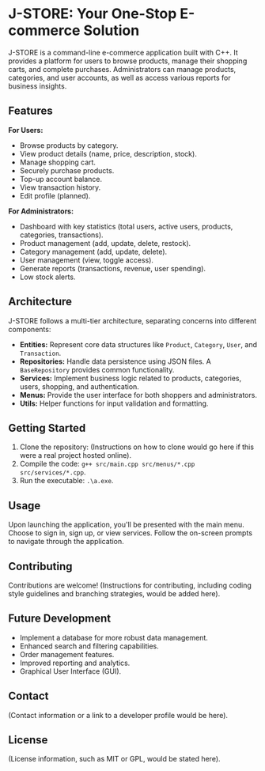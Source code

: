 # J-STORE: Your One-Stop E-commerce Solution

J-STORE is a command-line e-commerce application built with C++. It provides a platform for users to browse products, manage their shopping carts, and complete purchases. Administrators can manage products, categories, and user accounts, as well as access various reports for business insights.

## Features

**For Users:**

- Browse products by category.
- View product details (name, price, description, stock).
- Manage shopping cart.
- Securely purchase products.
- Top-up account balance.
- View transaction history.
- Edit profile (planned).

**For Administrators:**

- Dashboard with key statistics (total users, active users, products, categories, transactions).
- Product management (add, update, delete, restock).
- Category management (add, update, delete).
- User management (view, toggle access).
- Generate reports (transactions, revenue, user spending).
- Low stock alerts.

## Architecture

J-STORE follows a multi-tier architecture, separating concerns into different components:

- **Entities:** Represent core data structures like `Product`, `Category`, `User`, and `Transaction`.
- **Repositories:** Handle data persistence using JSON files. A `BaseRepository` provides common functionality.
- **Services:** Implement business logic related to products, categories, users, shopping, and authentication.
- **Menus:** Provide the user interface for both shoppers and administrators.
- **Utils:** Helper functions for input validation and formatting.

## Getting Started

1.  Clone the repository: (Instructions on how to clone would go here if this were a real project hosted online).
2.  Compile the code: `g++ src/main.cpp src/menus/*.cpp src/services/*.cpp`.
3.  Run the executable: `.\a.exe`.

## Usage

Upon launching the application, you'll be presented with the main menu. Choose to sign in, sign up, or view services. Follow the on-screen prompts to navigate through the application.

## Contributing

Contributions are welcome! (Instructions for contributing, including coding style guidelines and branching strategies, would be added here).

## Future Development

- Implement a database for more robust data management.
- Enhanced search and filtering capabilities.
- Order management features.
- Improved reporting and analytics.
- Graphical User Interface (GUI).

## Contact

(Contact information or a link to a developer profile would be here).

## License

(License information, such as MIT or GPL, would be stated here).
